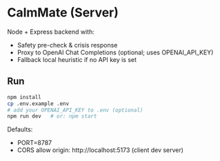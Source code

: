 # CalmMate (Server)

Node + Express backend with:
- Safety pre-check & crisis response
- Proxy to OpenAI Chat Completions (optional; uses OPENAI_API_KEY)
- Fallback local heuristic if no API key is set

## Run
```bash
npm install
cp .env.example .env
# add your OPENAI_API_KEY to .env (optional)
npm run dev   # or: npm start
```

Defaults:
- PORT=8787
- CORS allow origin: http://localhost:5173 (client dev server)
